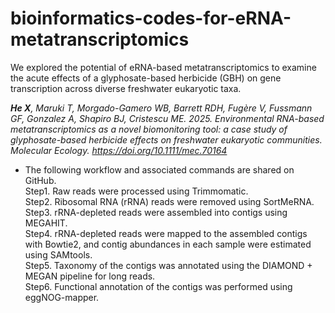 # bioinformatics-codes-for-eRNA-metatranscriptomics

We explored the potential of eRNA-based metatranscriptomics to examine the acute effects of a glyphosate-based herbicide (GBH) on gene transcription across diverse freshwater eukaryotic taxa.

***He X**, Maruki T, Morgado-Gamero WB, Barrett RDH, Fugère V, Fussmann GF, Gonzalez A, Shapiro BJ, Cristescu ME. 2025. Environmental RNA-based metatranscriptomics as a novel biomonitoring tool: a case study of glyphosate-based herbicide effects on freshwater eukaryotic communities. Molecular Ecology. https://doi.org/10.1111/mec.70164*

- The following workflow and associated commands are shared on GitHub.<br>
Step1. Raw reads were processed using Trimmomatic.<br>
Step2. Ribosomal RNA (rRNA) reads were removed using SortMeRNA.<br>
Step3. rRNA-depleted reads were assembled into contigs using MEGAHIT.<br>
Step4. rRNA-depleted reads were mapped to the assembled contigs with Bowtie2, and contig abundances in each sample were estimated using SAMtools.<br>
Step5. Taxonomy of the contigs was annotated using the DIAMOND + MEGAN pipeline for long reads.<br>
Step6. Functional annotation of the contigs was performed using eggNOG-mapper.

